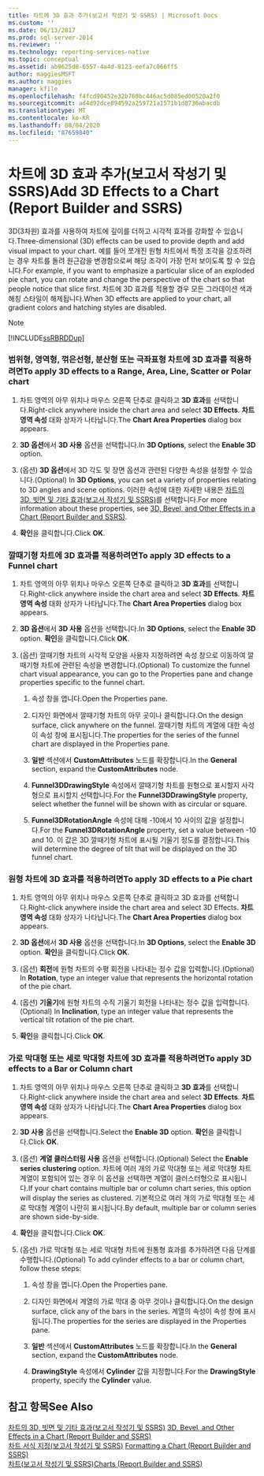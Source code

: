 ```yaml
---
title: 차트에 3D 효과 추가(보고서 작성기 및 SSRS) | Microsoft Docs
ms.custom: ''
ms.date: 06/13/2017
ms.prod: sql-server-2014
ms.reviewer: ''
ms.technology: reporting-services-native
ms.topic: conceptual
ms.assetid: ab9625d8-6557-4a4d-8123-eefa7c066ff5
author: maggiesMSFT
ms.author: maggies
manager: kfile
ms.openlocfilehash: f4fcd90452e32b760bc446ac5d085ed00520a2f0
ms.sourcegitcommit: ad4d92dce894592a259721a1571b1d8736abacdb
ms.translationtype: MT
ms.contentlocale: ko-KR
ms.lasthandoff: 08/04/2020
ms.locfileid: "87659840"
---
```

# <a name="add-3d-effects-to-a-chart-report-builder-and-ssrs"></a><span data-ttu-id="36e21-102">차트에 3D 효과 추가(보고서 작성기 및 SSRS)</span><span class="sxs-lookup"><span data-stu-id="36e21-102">Add 3D Effects to a Chart (Report Builder and SSRS)</span></span>
  <span data-ttu-id="36e21-103">3D(3차원) 효과를 사용하여 차트에 깊이를 더하고 시각적 효과를 강화할 수 있습니다.</span><span class="sxs-lookup"><span data-stu-id="36e21-103">Three-dimensional (3D) effects can be used to provide depth and add visual impact to your chart.</span></span> <span data-ttu-id="36e21-104">예를 들어 쪼개진 원형 차트에서 특정 조각을 강조하려는 경우 차트를 돌려 원근감을 변경함으로써 해당 조각이 가장 먼저 보이도록 할 수 있습니다.</span><span class="sxs-lookup"><span data-stu-id="36e21-104">For example, if you want to emphasize a particular slice of an exploded pie chart, you can rotate and change the perspective of the chart so that people notice that slice first.</span></span> <span data-ttu-id="36e21-105">차트에 3D 효과를 적용할 경우 모든 그라데이션 색과 해칭 스타일이 해제됩니다.</span><span class="sxs-lookup"><span data-stu-id="36e21-105">When 3D effects are applied to your chart, all gradient colors and hatching styles are disabled.</span></span>  
  
> [!NOTE]  
>  [!INCLUDE[ssRBRDDup](../../includes/ssrbrddup-md.md)]  
  
### <a name="to-apply-3d-effects-to-a-range-area-line-scatter-or-polar-chart"></a><span data-ttu-id="36e21-106">범위형, 영역형, 꺾은선형, 분산형 또는 극좌표형 차트에 3D 효과를 적용하려면</span><span class="sxs-lookup"><span data-stu-id="36e21-106">To apply 3D effects to a Range, Area, Line, Scatter or Polar chart</span></span>  
  
1.  <span data-ttu-id="36e21-107">차트 영역의 아무 위치나 마우스 오른쪽 단추로 클릭하고 **3D 효과**를 선택합니다.</span><span class="sxs-lookup"><span data-stu-id="36e21-107">Right-click anywhere inside the chart area and select **3D Effects**.</span></span> <span data-ttu-id="36e21-108">**차트 영역 속성** 대화 상자가 나타납니다.</span><span class="sxs-lookup"><span data-stu-id="36e21-108">The **Chart Area Properties** dialog box appears.</span></span>  
  
2.  <span data-ttu-id="36e21-109">**3D 옵션**에서 **3D 사용** 옵션을 선택합니다.</span><span class="sxs-lookup"><span data-stu-id="36e21-109">In **3D Options**, select the **Enable 3D** option.</span></span>  
  
3.  <span data-ttu-id="36e21-110">(옵션) **3D 옵션**에서 3D 각도 및 장면 옵션과 관련된 다양한 속성을 설정할 수 있습니다.</span><span class="sxs-lookup"><span data-stu-id="36e21-110">(Optional) In **3D Options**, you can set a variety of properties relating to 3D angles and scene options.</span></span> <span data-ttu-id="36e21-111">이러한 속성에 대한 자세한 내용은 [차트의 3D, 빗면 및 기타 효과&#40;보고서 작성기 및 SSRS&#41;](chart-effects-3d-bevel-and-other-report-builder.md)를 선택합니다.</span><span class="sxs-lookup"><span data-stu-id="36e21-111">For more information about these properties, see [3D, Bevel, and Other Effects in a Chart &#40;Report Builder and SSRS&#41;](chart-effects-3d-bevel-and-other-report-builder.md).</span></span>  
  
4.  <span data-ttu-id="36e21-112">**확인**을 클릭합니다.</span><span class="sxs-lookup"><span data-stu-id="36e21-112">Click **OK**.</span></span>  
  
### <a name="to-apply-3d-effects-to-a-funnel-chart"></a><span data-ttu-id="36e21-113">깔때기형 차트에 3D 효과를 적용하려면</span><span class="sxs-lookup"><span data-stu-id="36e21-113">To apply 3D effects to a Funnel chart</span></span>  
  
1.  <span data-ttu-id="36e21-114">차트 영역의 아무 위치나 마우스 오른쪽 단추로 클릭하고 **3D 효과**를 선택합니다.</span><span class="sxs-lookup"><span data-stu-id="36e21-114">Right-click anywhere inside the chart area and select **3D Effects**.</span></span> <span data-ttu-id="36e21-115">**차트 영역 속성** 대화 상자가 나타납니다.</span><span class="sxs-lookup"><span data-stu-id="36e21-115">The **Chart Area Properties** dialog box appears.</span></span>  
  
2.  <span data-ttu-id="36e21-116">**3D 옵션**에서 **3D 사용** 옵션을 선택합니다.</span><span class="sxs-lookup"><span data-stu-id="36e21-116">In **3D Options**, select the **Enable 3D** option.</span></span> <span data-ttu-id="36e21-117">**확인**을 클릭합니다.</span><span class="sxs-lookup"><span data-stu-id="36e21-117">Click **OK**.</span></span>  
  
3.  <span data-ttu-id="36e21-118">(옵션) 깔때기형 차트의 시각적 모양을 사용자 지정하려면 속성 창으로 이동하여 깔때기형 차트에 관련된 속성을 변경합니다.</span><span class="sxs-lookup"><span data-stu-id="36e21-118">(Optional) To customize the funnel chart visual appearance, you can go to the Properties pane and change properties specific to the funnel chart.</span></span>  
  
    1.  <span data-ttu-id="36e21-119">속성 창을 엽니다.</span><span class="sxs-lookup"><span data-stu-id="36e21-119">Open the Properties pane.</span></span>  
  
    2.  <span data-ttu-id="36e21-120">디자인 화면에서 깔때기형 차트의 아무 곳이나 클릭합니다.</span><span class="sxs-lookup"><span data-stu-id="36e21-120">On the design surface, click anywhere on the funnel.</span></span> <span data-ttu-id="36e21-121">깔때기형 차트의 계열에 대한 속성이 속성 창에 표시됩니다.</span><span class="sxs-lookup"><span data-stu-id="36e21-121">The properties for the series of the funnel chart are displayed in the Properties pane.</span></span>  
  
    3.  <span data-ttu-id="36e21-122">**일반** 섹션에서 **CustomAttributes** 노드를 확장합니다.</span><span class="sxs-lookup"><span data-stu-id="36e21-122">In the **General** section, expand the **CustomAttributes** node.</span></span>  
  
    4.  <span data-ttu-id="36e21-123">**Funnel3DDrawingStyle** 속성에서 깔때기형 차트를 원형으로 표시할지 사각형으로 표시할지 선택합니다.</span><span class="sxs-lookup"><span data-stu-id="36e21-123">For the **Funnel3DDrawingStyle** property, select whether the funnel will be shown with as circular or square.</span></span>  
  
    5.  <span data-ttu-id="36e21-124">**Funnel3DRotationAngle** 속성에 대해 -10에서 10 사이의 값을 설정합니다.</span><span class="sxs-lookup"><span data-stu-id="36e21-124">For the **Funnel3DRotationAngle** property, set a value between -10 and 10.</span></span> <span data-ttu-id="36e21-125">이 값은 3D 깔때기형 차트에 표시될 기울기 정도를 결정합니다.</span><span class="sxs-lookup"><span data-stu-id="36e21-125">This will determine the degree of tilt that will be displayed on the 3D funnel chart.</span></span>  
  
### <a name="to-apply-3d-effects-to-a-pie-chart"></a><span data-ttu-id="36e21-126">원형 차트에 3D 효과를 적용하려면</span><span class="sxs-lookup"><span data-stu-id="36e21-126">To apply 3D effects to a Pie chart</span></span>  
  
1.  <span data-ttu-id="36e21-127">차트 영역의 아무 위치나 마우스 오른쪽 단추로 클릭하고 3D 효과를 선택합니다.</span><span class="sxs-lookup"><span data-stu-id="36e21-127">Right-click anywhere inside the chart area and select 3D Effects.</span></span> <span data-ttu-id="36e21-128">**차트 영역 속성** 대화 상자가 나타납니다.</span><span class="sxs-lookup"><span data-stu-id="36e21-128">The **Chart Area Properties** dialog box appears.</span></span>  
  
2.  <span data-ttu-id="36e21-129">**3D 옵션**에서 **3D 사용** 옵션을 선택합니다.</span><span class="sxs-lookup"><span data-stu-id="36e21-129">In **3D Options**, select the **Enable 3D** option.</span></span> <span data-ttu-id="36e21-130">**확인**을 클릭합니다.</span><span class="sxs-lookup"><span data-stu-id="36e21-130">Click **OK**.</span></span>  
  
3.  <span data-ttu-id="36e21-131">(옵션) **회전**에 원형 차트의 수평 회전을 나타내는 정수 값을 입력합니다.</span><span class="sxs-lookup"><span data-stu-id="36e21-131">(Optional) In **Rotation**, type an integer value that represents the horizontal rotation of the pie chart.</span></span>  
  
4.  <span data-ttu-id="36e21-132">(옵션) **기울기**에 원형 차트의 수직 기울기 회전을 나타내는 정수 값을 입력합니다.</span><span class="sxs-lookup"><span data-stu-id="36e21-132">(Optional) In **Inclination**, type an integer value that represents the vertical tilt rotation of the pie chart.</span></span>  
  
5.  <span data-ttu-id="36e21-133">**확인**을 클릭합니다.</span><span class="sxs-lookup"><span data-stu-id="36e21-133">Click **OK**.</span></span>  
  
### <a name="to-apply-3d-effects-to-a-bar-or-column-chart"></a><span data-ttu-id="36e21-134">가로 막대형 또는 세로 막대형 차트에 3D 효과를 적용하려면</span><span class="sxs-lookup"><span data-stu-id="36e21-134">To apply 3D effects to a Bar or Column chart</span></span>  
  
1.  <span data-ttu-id="36e21-135">차트 영역의 아무 위치나 마우스 오른쪽 단추로 클릭하고 **3D 효과**를 선택합니다.</span><span class="sxs-lookup"><span data-stu-id="36e21-135">Right-click anywhere inside the chart area and select **3D Effects**.</span></span> <span data-ttu-id="36e21-136">**차트 영역 속성** 대화 상자가 나타납니다.</span><span class="sxs-lookup"><span data-stu-id="36e21-136">The **Chart Area Properties** dialog box appears.</span></span>  
  
2.  <span data-ttu-id="36e21-137">**3D 사용** 옵션을 선택합니다.</span><span class="sxs-lookup"><span data-stu-id="36e21-137">Select the **Enable 3D** option.</span></span> <span data-ttu-id="36e21-138">**확인**을 클릭합니다.</span><span class="sxs-lookup"><span data-stu-id="36e21-138">Click **OK**.</span></span>  
  
3.  <span data-ttu-id="36e21-139">(옵션) **계열 클러스터링 사용** 옵션을 선택합니다.</span><span class="sxs-lookup"><span data-stu-id="36e21-139">(Optional) Select the **Enable series clustering** option.</span></span> <span data-ttu-id="36e21-140">차트에 여러 개의 가로 막대형 또는 세로 막대형 차트 계열이 포함되어 있는 경우 이 옵션을 선택하면 계열이 클러스터형으로 표시됩니다.</span><span class="sxs-lookup"><span data-stu-id="36e21-140">If your chart contains multiple bar or column chart series, this option will display the series as clustered.</span></span> <span data-ttu-id="36e21-141">기본적으로 여러 개의 가로 막대형 또는 세로 막대형 계열이 나란히 표시됩니다.</span><span class="sxs-lookup"><span data-stu-id="36e21-141">By default, multiple bar or column series are shown side-by-side.</span></span>  
  
4.  <span data-ttu-id="36e21-142">**확인**을 클릭합니다.</span><span class="sxs-lookup"><span data-stu-id="36e21-142">Click **OK**.</span></span>  
  
5.  <span data-ttu-id="36e21-143">(옵션) 가로 막대형 또는 세로 막대형 차트에 원통형 효과를 추가하려면 다음 단계를 수행합니다.</span><span class="sxs-lookup"><span data-stu-id="36e21-143">(Optional) To add cylinder effects to a bar or column chart, follow these steps:</span></span>  
  
    1.  <span data-ttu-id="36e21-144">속성 창을 엽니다.</span><span class="sxs-lookup"><span data-stu-id="36e21-144">Open the Properties pane.</span></span>  
  
    2.  <span data-ttu-id="36e21-145">디자인 화면에서 계열의 가로 막대 중 아무 것이나 클릭합니다.</span><span class="sxs-lookup"><span data-stu-id="36e21-145">On the design surface, click any of the bars in the series.</span></span> <span data-ttu-id="36e21-146">계열의 속성이 속성 창에 표시됩니다.</span><span class="sxs-lookup"><span data-stu-id="36e21-146">The properties for the series are displayed in the Properties pane.</span></span>  
  
    3.  <span data-ttu-id="36e21-147">**일반** 섹션에서 **CustomAttributes** 노드를 확장합니다.</span><span class="sxs-lookup"><span data-stu-id="36e21-147">In the **General** section, expand the **CustomAttributes** node.</span></span>  
  
    4.  <span data-ttu-id="36e21-148">**DrawingStyle** 속성에서 **Cylinder** 값을 지정합니다.</span><span class="sxs-lookup"><span data-stu-id="36e21-148">For the **DrawingStyle** property, specify the **Cylinder** value.</span></span>  
  
## <a name="see-also"></a><span data-ttu-id="36e21-149">참고 항목</span><span class="sxs-lookup"><span data-stu-id="36e21-149">See Also</span></span>  
 <span data-ttu-id="36e21-150">[차트의 3D, 빗면 및 기타 효과&#40;보고서 작성기 및 SSRS&#41;](chart-effects-3d-bevel-and-other-report-builder.md) </span><span class="sxs-lookup"><span data-stu-id="36e21-150">[3D, Bevel, and Other Effects in a Chart &#40;Report Builder and SSRS&#41;](chart-effects-3d-bevel-and-other-report-builder.md) </span></span>  
 <span data-ttu-id="36e21-151">[차트 서식 지정&#40;보고서 작성기 및 SSRS&#41;](formatting-a-chart-report-builder-and-ssrs.md) </span><span class="sxs-lookup"><span data-stu-id="36e21-151">[Formatting a Chart &#40;Report Builder and SSRS&#41;](formatting-a-chart-report-builder-and-ssrs.md) </span></span>  
 [<span data-ttu-id="36e21-152">차트&#40;보고서 작성기 및 SSRS&#41;</span><span class="sxs-lookup"><span data-stu-id="36e21-152">Charts &#40;Report Builder and SSRS&#41;</span></span>](charts-report-builder-and-ssrs.md)  
  
  
